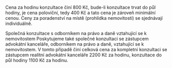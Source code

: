 Cena za hodinu konzultace činí  800 Kč, bude-li konzultace trvat do půl hodiny, je cena poloviční, tedy 400 Kč a tato cena je zároveň minimální cenou.
Ceny za poradenství na místě (prohlídka nemovitosti) se sjednávají individuálně.

Společná konzultace s odborníkem na právo a daně vztahující se k nemovitostem
Poskytujeme také společné konzultaci se zástupcem advokátní kanceláře, odborníkem na právo a daně, vztahující se k nemovitostem. V  tomto případě činí celková cena za kompletní konzultaci se zástupcem realitní
advokátní kanceláře  2200 Kč za hodinu, konzultace do půl hodiny 1100 Kč za hodinu.
